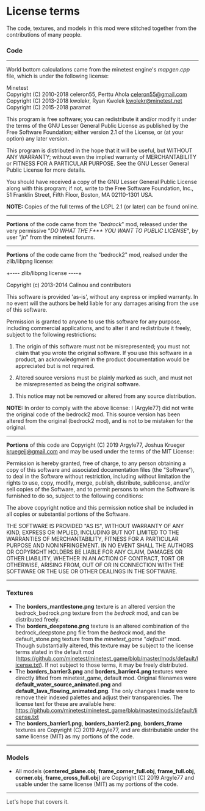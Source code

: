 # License terms

The code, textures, and models in this mod were stitched together from the contributions of many people.


### Code

___
World bottom calculations came from the minetest engine's _mapgen.cpp_ file, which is under the following license:

Minetest  
Copyright (C) 2010-2018 celeron55, Perttu Ahola <celeron55@gmail.com>  
Copyright (C) 2013-2018 kwolekr, Ryan Kwolek <kwolekr@minetest.net>  
Copyright (C) 2015-2018 paramat

This program is free software; you can redistribute it and/or modify
it under the terms of the GNU Lesser General Public License as published by
the Free Software Foundation; either version 2.1 of the License, or
(at your option) any later version.

This program is distributed in the hope that it will be useful,
but WITHOUT ANY WARRANTY; without even the implied warranty of
MERCHANTABILITY or FITNESS FOR A PARTICULAR PURPOSE.  See the
GNU Lesser General Public License for more details.

You should have received a copy of the GNU Lesser General Public License along
with this program; if not, write to the Free Software Foundation, Inc.,
51 Franklin Street, Fifth Floor, Boston, MA 02110-1301 USA.


**NOTE:**  Copies of the full terms of the LGPL 2.1 (or later) can be found online.

___
__Portions__ of the code came from the "*bedrock*" mod, released under the very permissive 
"*DO WHAT THE F\*\*\* YOU WANT TO PUBLIC LICENSE*", by user "*jn*" from the minetest forums.

___
__Portions__ of the code came from the "bedrock2" mod, realsed under the zlib/libpng license:

+---- zlib/libpng license ----+

Copyright (c) 2013-2014 Calinou and contributors

This software is provided 'as-is', without any express or implied warranty. In no event will the authors be held liable for any damages arising from the use of this software.

Permission is granted to anyone to use this software for any purpose, including commercial applications, and to alter it and redistribute it freely, subject to the following restrictions:

1. The origin of this software must not be misrepresented; you must not claim that you wrote the original software. If you use this software in a product, an acknowledgment in the product documentation would be appreciated but is not required.

2. Altered source versions must be plainly marked as such, and must not be misrepresented as being the original software.

3. This notice may not be removed or altered from any source distribution.

**NOTE:**  In order to comply with the above license:  I (Argyle77) did not write the original code of the bedrock2
mod.  This source version has been altered from the original (bedrock2 mod), and is not to be mistaken for the original.

___
__Portions__ of this code are Copyright (C) 2019 Argyle77, Joshua Krueger <kruegejj@gmail.com> and may be used under the 
terms of the MIT License:

Permission is hereby granted, free of charge, to any person obtaining a copy of this software and associated
documentation files (the "Software"), to deal in the Software without restriction, including without limitation the
rights to use, copy, modify, merge, publish, distribute, sublicense, and/or sell copies of the Software, and to permit
persons to whom the Software is furnished to do so, subject to the following conditions:

The above copyright notice and this permission notice shall be included in all copies or substantial portions of the Software.

THE SOFTWARE IS PROVIDED "AS IS", WITHOUT WARRANTY OF ANY KIND, EXPRESS OR IMPLIED, INCLUDING BUT NOT LIMITED TO THE
WARRANTIES OF MERCHANTABILITY, FITNESS FOR A PARTICULAR PURPOSE AND NONINFRINGEMENT. IN NO EVENT SHALL THE AUTHORS OR
COPYRIGHT HOLDERS BE LIABLE FOR ANY CLAIM, DAMAGES OR OTHER LIABILITY, WHETHER IN AN ACTION OF CONTRACT, TORT OR
OTHERWISE, ARISING FROM, OUT OF OR IN CONNECTION WITH THE SOFTWARE OR THE USE OR OTHER DEALINGS IN THE SOFTWARE.

___
### Textures
* The **borders_mantlestone.png** texture is an altered version the bedrock_bedrock.png texture from the *bedrock* mod, and 
can be distributed freely.
* The **borders_deepstone.png** texture is an altered combination of the bedrock_deepstone.png file from the *bedrock* mod,
and the default_stone.png texture from the *minetest_game* "*default*" mod.  Though substantially altered, this texture 
may be subject to the license terms stated in the default mod (https://github.com/minetest/minetest_game/blob/master/mods/default/license.txt).  If not subject to those terms, it may be freely 
distributed.
* The **borders_barrier3.png** and **borders_barrier4.png** textures were directly lifted from minetest_game, default
mod.  Original filenames were **default_water_source_animated.png** and **default_lava_flowing_animated.png**.  The only
 changes I made were to remove their indexed palettes and adjust their transparencies.  The license text 
for these are available here: https://github.com/minetest/minetest_game/blob/master/mods/default/license.txt
* The **borders_barrier1.png**, **borders_barrier2.png**, **borders_frame** textures are Copyright (C) 2019 Argyle77, 
and are distributable under the same license (MIT) as my portions of the code. 

___
### Models
* All models (**centered_plane.obj**, **frame_corner_full.obj**, **frame_full.obj**, **corner.obj**, 
**frame_cross_full.obj**) are Copyright (C) 2019 Argyle77 and usable under the same license (MIT) as my portions of the
 code.

___
Let's hope that covers it.